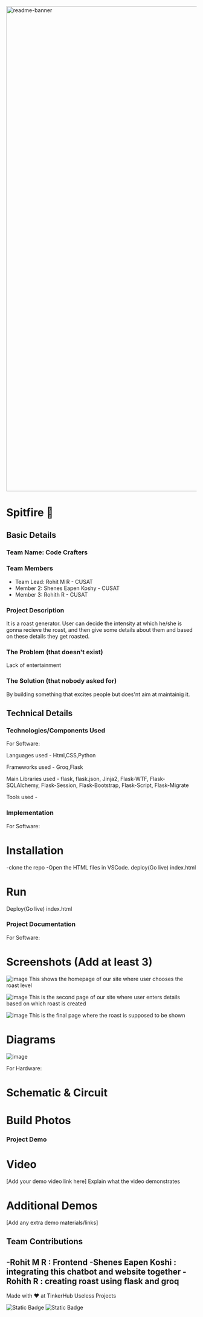<img width="1280" alt="readme-banner" src="https://github.com/user-attachments/assets/35332e92-44cb-425b-9dff-27bcf1023c6c">

# Spitfire 🎯


## Basic Details
### Team Name: Code Crafters


### Team Members
- Team Lead: Rohit M R - CUSAT
- Member 2: Shenes Eapen Koshy - CUSAT
- Member 3: Rohith R - CUSAT

### Project Description
It is a roast generator. User can decide the intensity at which he/she is gonna recieve the roast, and then give some details about them and based on these details they get roasted.

### The Problem (that doesn't exist)
Lack of entertainment

### The Solution (that nobody asked for)
By building something that excites people but does'nt aim at maintainig it.

## Technical Details
### Technologies/Components Used
For Software: 

Languages used - Html,CSS,Python

Frameworks used - Groq,Flask

Main Libraries used - flask, flask.json, Jinja2, Flask-WTF, Flask-SQLAlchemy, Flask-Session, Flask-Bootstrap, Flask-Script, Flask-Migrate

Tools used - 

### Implementation

For Software:
# Installation
-clone the repo
-Open the HTML files in VSCode. deploy(Go live) index.html

# Run
Deploy(Go live) index.html

### Project Documentation
For Software:

# Screenshots (Add at least 3)
![image](https://github.com/user-attachments/assets/32a65e54-8eb8-446f-bb24-5648a39cfd13)
This shows the homepage of our site where user chooses the roast level

![image](https://github.com/user-attachments/assets/212dec96-f20c-409d-8f46-cb95d9a6507c)
This is the second page of our site where user enters details based on which roast is created

![image](https://github.com/user-attachments/assets/01acd8c4-795a-47d3-8e76-9dea97acc64c)
This is the final page where the roast is supposed to be shown

# Diagrams
![image](https://github.com/user-attachments/assets/9c73b3b5-8c61-4d8a-96b5-071e5a58f071)

For Hardware:

# Schematic & Circuit

# Build Photos

### Project Demo
# Video
[Add your demo video link here]
Explain what the video demonstrates

# Additional Demos
[Add any extra demo materials/links]

## Team Contributions
-Rohit M R : Frontend
-Shenes Eapen Koshi : integrating this chatbot and website together
-Rohith R : creating roast using flask and groq
---
Made with ❤ at TinkerHub Useless Projects 

![Static Badge](https://img.shields.io/badge/TinkerHub-24?color=%23000000&link=https%3A%2F%2Fwww.tinkerhub.org%2F)
![Static Badge](https://img.shields.io/badge/UselessProject--24-24?link=https%3A%2F%2Fwww.tinkerhub.org%2Fevents%2FQ2Q1TQKX6Q%2FUseless%2520Projects)
